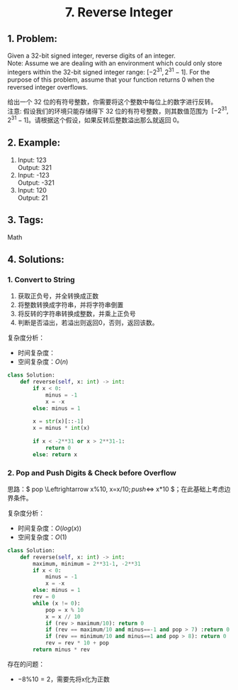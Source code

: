 
# <p align="center"> 7. Reverse Integer </p>

## 1. Problem:
Given a 32-bit signed integer, reverse digits of an integer.    
Note:
Assume we are dealing with an environment which could only store integers within the 32-bit signed integer range: $[−2^{31},  2^{31} − 1]$. For the purpose of this problem, assume that your function returns 0 when the reversed integer overflows.

给出一个 32 位的有符号整数，你需要将这个整数中每位上的数字进行反转。  
注意:
假设我们的环境只能存储得下 32 位的有符号整数，则其数值范围为  $[−2^{31},  2^{31} − 1]$。请根据这个假设，如果反转后整数溢出那么就返回 0。


## 2. Example:
1. Input: 123  
Output: 321  
2. Input: -123  
Output: -321  
3. Input: 120  
Output: 21  

## 3. Tags:
Math

## 4. Solutions:

### 1. Convert to String

1. 获取正负号，并全转换成正数
2. 将整数转换成字符串，并将字符串倒置
3. 将反转的字符串转换成整数，并乘上正负号
4. 判断是否溢出，若溢出则返回0，否则，返回该数。

复杂度分析：
- 时间复杂度：
- 空间复杂度：$O(n)$


```python
class Solution:
    def reverse(self, x: int) -> int:
        if x < 0: 
            minus = -1
            x = -x
        else: minus = 1
        
        x = str(x)[::-1]
        x = minus * int(x)
        
        if x < -2**31 or x > 2**31-1:
            return 0
        else: return x
```

### 2. Pop and Push Digits & Check before Overflow

思路：$ pop \Leftrightarrow x\%10, x=x/10$; push \Leftrightarrow$ x*10 $；在此基础上考虑边界条件。 

复杂度分析：
- 时间复杂度：$O(log(x))$
- 空间复杂度：$O(1)$


```python
class Solution:
    def reverse(self, x: int) -> int:
        maximum, minimum = 2**31-1, -2**31
        if x < 0: 
            minus = -1
            x = -x
        else: minus = 1
        rev = 0
        while (x != 0):
            pop = x % 10
            x = x // 10
            if (rev > maximum/10): return 0
            if (rev == maximum/10 and minus==-1 and pop > 7) :return 0
            if (rev == minimum/10 and minus==1 and pop > 8): return 0
            rev = rev * 10 + pop
        return minus * rev
```

存在的问题：
- $-8\%10 = 2$，需要先将x化为正数
